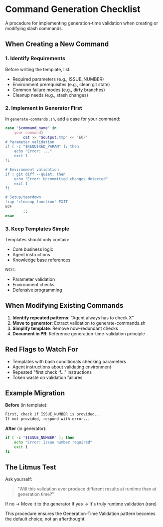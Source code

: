 # Command Generation Checklist

A procedure for implementing generation-time validation when creating or modifying slash commands.

## When Creating a New Command

### 1. Identify Requirements
Before writing the template, list:
- Required parameters (e.g., ISSUE_NUMBER)
- Environment prerequisites (e.g., clean git state)
- Common failure modes (e.g., dirty branches)
- Cleanup needs (e.g., stash changes)

### 2. Implement in Generator First
In `generate-commands.sh`, add a case for your command:

```bash
case "$command_name" in
    your-command)
        cat >> "$output.tmp" << 'EOF'
# Parameter validation
if [ -z "$REQUIRED_PARAM" ]; then
    echo "Error: ..."
    exit 1
fi

# Environment validation
if ! git diff --quiet; then
    echo "Error: Uncommitted changes detected"
    exit 1
fi

# Setup/teardown
trap 'cleanup_function' EXIT
EOF
        ;;
esac
```

### 3. Keep Templates Simple
Templates should only contain:
- Core business logic
- Agent instructions
- Knowledge base references

NOT:
- Parameter validation
- Environment checks
- Defensive programming

## When Modifying Existing Commands

1. **Identify repeated patterns**: "Agent always has to check X"
2. **Move to generator**: Extract validation to generate-commands.sh
3. **Simplify template**: Remove now-redundant checks
4. **Document in PR**: Reference generation-time-validation principle

## Red Flags to Watch For

- Templates with bash conditionals checking parameters
- Agent instructions about validating environment
- Repeated "first check if..." instructions
- Token waste on validation failures

## Example Migration

**Before** (in template):
```markdown
First, check if ISSUE_NUMBER is provided...
If not provided, respond with error...
```

**After** (in generator):
```bash
if [ -z "$ISSUE_NUMBER" ]; then
    echo "Error: Issue number required"
    exit 1
fi
```

## The Litmus Test

Ask yourself:
> "Will this validation ever produce different results at runtime than at generation time?"

If no → Move it to the generator
If yes → It's truly runtime validation (rare)

This procedure ensures the Generation-Time Validation pattern becomes the default choice, not an afterthought.